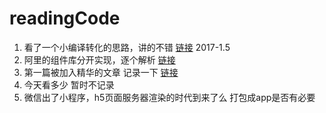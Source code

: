 # readingCode

1. 看了一个小编译转化的思路，讲的不错 [链接](https://zhuanlan.zhihu.com/p/23937144)         2017-1.5
2. 阿里的组件库分开实现，逐个解析 [链接](https://github.com/react-component?page=1)
3. 第一篇被加入精华的文章 记录一下 [链接](https://cnodejs.org/topic/586823335eac96bb04d3e305)
4. 今天看多少 暂时不记录
5. 微信出了小程序，h5页面服务器渲染的时代到来了么 打包成app是否有必要
